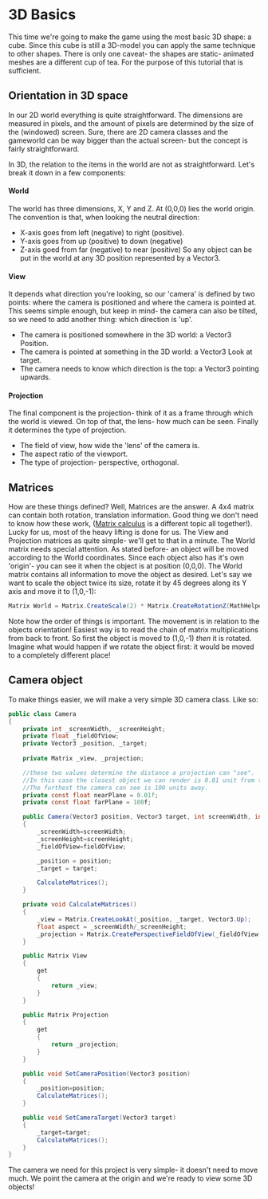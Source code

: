 # 3D Basics
This time we're going to make the game using the most basic 3D shape: a cube. Since this cube is still a 3D-model you can apply the same technique to other shapes. There is only one caveat- the shapes are static- animated meshes are a different cup of tea. For the purpose of this tutorial that is sufficient.

## Orientation in 3D space
In our 2D world everything is quite straightforward. The dimensions are measured in pixels, and the amount of pixels are determined by the size of the (windowed) screen. Sure, there are 2D camera classes and the gameworld can be way bigger than the actual screen- but the concept is fairly straightforward. 

In 3D, the relation to the items in the world are not as straightforward. Let's break it down in a few components:

#### World
The world has three dimensions, X, Y and Z. At (0,0,0) lies the world origin.
The convention is that, when looking the neutral direction:
* X-axis goes from left (negative) to right (positive). 
* Y-axis goes from up (positive) to down (negative)
* Z-axis goed from far (negative) to near (positive)
So any object can be put in the world at any 3D position represented by a Vector3.

#### View
It depends what direction you're looking, so our 'camera' is defined by two points: where the camera is positioned and where the camera is pointed at. This seems simple enough, but keep in mind- the camera can also be tilted, so we need to add another thing: which direction is 'up'. 
* The camera is positioned somewhere in the 3D world: a Vector3 Position.
* The camera is pointed at something in the 3D world: a Vector3 Look at target.
* The camera needs to know which direction is the top: a Vector3 pointing upwards.

#### Projection
The final component is the projection- think of it as a frame through which the world is viewed. On top of that, the lens- how much can be seen. Finally it determines the type of projection.
* The field of view, how wide the 'lens' of the camera is.
* The aspect ratio of the viewport.
* The type of projection- perspective, orthogonal.

## Matrices
How are these things defined? Well, Matrices are the answer. A 4x4 matrix can contain both rotation, translation information. Good thing we don't need to know *how* these work, ([Matrix calculus](https://en.wikipedia.org/wiki/Matrix_(mathematics)) is a different topic all together!). Lucky for us, most of the heavy lifting is done for us.
The View and Projection matrices as quite simple- we'll get to that in a minute. The World matrix needs special attention. 
As stated before- an object will be moved according to the World coordinates. Since each object also has it's own 'origin'- you can see it when the object is at position (0,0,0). The World matrix contains all information to move the object as desired.
Let's say we want to scale the object twice its size, rotate it by 45 degrees along its Y axis and move it to (1,0,-1):
```csharp
Matrix World = Matrix.CreateScale(2) * Matrix.CreateRotationZ(MathHelper.ToRadians(45))*Matrix.CreateTranslation(New Vector3(1,0,-1));
```
Note how the order of things is important. The movement is in relation to the objects orientation! Easiest way is to read the chain of matrix multiplications from back to front. So first the object is moved to (1,0,-1) *then* it is rotated. Imagine what would happen if we rotate the object first: it would be moved to a completely different place!

## Camera object
To make things easier, we will make a very simple 3D camera class. Like so:

```csharp
public class Camera
{
    private int _screenWidth, _screenHeight;
    private float _fieldOfView;
    private Vector3 _position, _target;
    
    private Matrix _view, _projection;

    //these two values determine the distance a projection can "see". 
    //In this case the closest object we can render is 0.01 unit from the camera.
    //The furthest the camera can see is 100 units away. 
    private const float nearPlane = 0.01f;
    private const float farPlane = 100f;

    public Camera(Vector3 position, Vector3 target, int screenWidth, int screenHeight, float fieldOfView)
    {
        _screenWidth=screenWidth;
        _screenHeight=screenHeight;
        _fieldOfView=fieldOfView;

        _position = position;
        _target = target;

        CalculateMatrices();
    }

    private void CalculateMatrices()
    {
        _view = Matrix.CreateLookAt(_position, _target, Vector3.Up);
        float aspect = _screenWidth/_screenHeight;
        _projection = Matrix.CreatePerspectiveFieldOfView(_fieldOfView, aspect, nearPlane, farPlane);
    }

    public Matrix View
    {
        get
        {
            return _view;
        }
    }

    public Matrix Projection
    {
        get
        {
            return _projection;
        }
    }

    public void SetCameraPosition(Vector3 position)
    {
        _position=position;
        CalculateMatrices();
    }

    public void SetCameraTarget(Vector3 target)
    {
        _target=target;
        CalculateMatrices();
    }
}
```
The camera we need for this project is very simple- it doesn't need to move much. We point the camera at the origin and we're ready to view some 3D objects!
